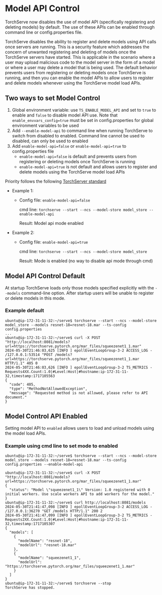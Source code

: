 # Model API Control

TorchServe now disables the use of model API (specifically registering and deleting models) by default. The use of these APIs can be enabled through command line or config.properties file.

TorchServe disables the ability to register and delete models using API calls once servers are running. This is a security feature which addresses the concern of unwanted registering and deleting of models once the TorchServe servers have started. This is applicable in the scenario where a user may upload malicious code to the model server in the form of a model or where a user may delete a model that is being used. The default behavior prevents users from registering or deleting models once TorchServe is running, and then you can enable the model APIs to allow users to register and delete models whenever using the TorchServe model load APIs.

## Two ways to set Model Control
1. Global environment variable: use `TS_ENABLE_MODEL_API` and set to `true` to enable and `false` to disable model API use. Note that `enable_envvars_config=true` must be set in config.properties for global environment variables to be used
2. Add `--enable-model-api` to command line when running TorchServe to switch from disabled to enabled. Command line cannot be used to disabled, can only be used to enabled
3. Add `enable-model-api=false` or `enable-model-api=true` to config.properties file
    * `enable-model-api=false` is default and prevents users from registering or deleting models once TorchServe is running
    * `enable-model-api=true` is not default and allows users to register and delete models using the TorchServe model load APIs

Priority follows the following [TorchServer standard](https://github.com/pytorch/serve/blob/c74a29e8144bc12b84196775076b0e8cf3c5a6fc/docs/configuration.md#advanced-configuration)
* Example 1:
  * Config file: `enable-model-api=false`

    cmd line: `torchserve --start --ncs --model-store model_store --enable-model-api`

    Result: Model api mode enabled
* Example 2:
  * Config file: `enable-model-api=true`

    cmd line: `torchserve --start --ncs --model-store model_store`

    Result: Mode is enabled (no way to disable api mode through cmd)

## Model API Control Default
At startup TorchServe loads only those models specified explicitly with the `--models` command-line option. After startup users will be unable to register or delete models in this mode.

### Example default
```
ubuntu@ip-172-31-11-32:~/serve$ torchserve --start --ncs --model-store model_store --models resnet-18=resnet-18.mar --ts-config config.properties
...
ubuntu@ip-172-31-11-32:~/serve$ curl -X POST  "http://localhost:8081/models?url=https://torchserve.pytorch.org/mar_files/squeezenet1_1.mar"
2024-05-30T21:46:03,625 [INFO ] epollEventLoopGroup-3-2 ACCESS_LOG - /127.0.0.1:53514 "POST /models?url=https://torchserve.pytorch.org/mar_files/squeezenet1_1.mar HTTP/1.1" 405 0
2024-05-30T21:46:03,626 [INFO ] epollEventLoopGroup-3-2 TS_METRICS - Requests4XX.Count:1.0|#Level:Host|#hostname:ip-172-31-11-32,timestamp:1717105563
{
  "code": 405,
  "type": "MethodNotAllowedException",
  "message": "Requested method is not allowed, please refer to API document."
}
```

## Model Control API Enabled
Setting model API to `enabled` allows users to load and unload models using the model load APIs.

### Example using cmd line to set mode to enabled
```
ubuntu@ip-172-31-11-32:~/serve$ torchserve --start --ncs --model-store model_store --models resnet-18=resnet-18.mar --ts-config config.properties --enable-model-api

ubuntu@ip-172-31-11-32:~/serve$ curl -X POST  "http://localhost:8081/models?url=https://torchserve.pytorch.org/mar_files/squeezenet1_1.mar"
{
  "status": "Model \"squeezenet1_1\" Version: 1.0 registered with 0 initial workers. Use scale workers API to add workers for the model."
}
ubuntu@ip-172-31-11-32:~/serve$ curl http://localhost:8081/models
2024-05-30T21:41:47,098 [INFO ] epollEventLoopGroup-3-2 ACCESS_LOG - /127.0.0.1:36270 "GET /models HTTP/1.1" 200 2
2024-05-30T21:41:47,099 [INFO ] epollEventLoopGroup-3-2 TS_METRICS - Requests2XX.Count:1.0|#Level:Host|#hostname:ip-172-31-11-32,timestamp:1717105307
{
  "models": [
    {
      "modelName": "resnet-18",
      "modelUrl": "resnet-18.mar"
    },
    {
      "modelName": "squeezenet1_1",
      "modelUrl": "https://torchserve.pytorch.org/mar_files/squeezenet1_1.mar"
    }
  ]
}
ubuntu@ip-172-31-11-32:~/serve$ torchserve --stop
TorchServe has stopped.
```
